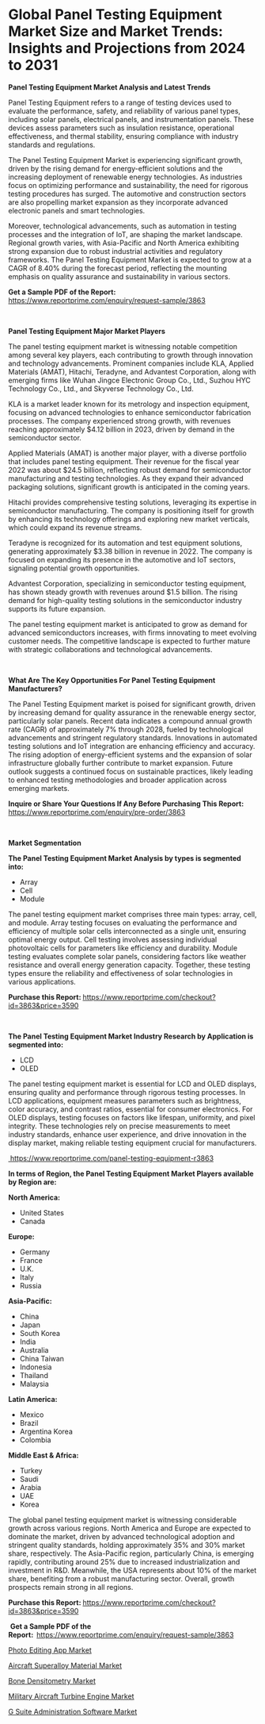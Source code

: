 <p><h1>Global Panel Testing Equipment Market Size and Market Trends: Insights and Projections from 2024 to 2031</h1></p><p><strong>Panel Testing Equipment Market Analysis and Latest Trends</strong></p>
<p><p>Panel Testing Equipment refers to a range of testing devices used to evaluate the performance, safety, and reliability of various panel types, including solar panels, electrical panels, and instrumentation panels. These devices assess parameters such as insulation resistance, operational effectiveness, and thermal stability, ensuring compliance with industry standards and regulations.</p><p>The Panel Testing Equipment Market is experiencing significant growth, driven by the rising demand for energy-efficient solutions and the increasing deployment of renewable energy technologies. As industries focus on optimizing performance and sustainability, the need for rigorous testing procedures has surged. The automotive and construction sectors are also propelling market expansion as they incorporate advanced electronic panels and smart technologies.</p><p>Moreover, technological advancements, such as automation in testing processes and the integration of IoT, are shaping the market landscape. Regional growth varies, with Asia-Pacific and North America exhibiting strong expansion due to robust industrial activities and regulatory frameworks. The Panel Testing Equipment Market is expected to grow at a CAGR of 8.40% during the forecast period, reflecting the mounting emphasis on quality assurance and sustainability in various sectors.</p></p>
<p><strong>Get a Sample PDF of the Report:&nbsp;</strong> <a href="https://www.reportprime.com/enquiry/request-sample/3863">https://www.reportprime.com/enquiry/request-sample/3863</a></p>
<p>&nbsp;</p>
<p><strong>Panel Testing Equipment Major Market Players</strong></p>
<p><p>The panel testing equipment market is witnessing notable competition among several key players, each contributing to growth through innovation and technology advancements. Prominent companies include KLA, Applied Materials (AMAT), Hitachi, Teradyne, and Advantest Corporation, along with emerging firms like Wuhan Jingce Electronic Group Co., Ltd., Suzhou HYC Technology Co., Ltd., and Skyverse Technology Co., Ltd.</p><p>KLA is a market leader known for its metrology and inspection equipment, focusing on advanced technologies to enhance semiconductor fabrication processes. The company experienced strong growth, with revenues reaching approximately $4.12 billion in 2023, driven by demand in the semiconductor sector.</p><p>Applied Materials (AMAT) is another major player, with a diverse portfolio that includes panel testing equipment. Their revenue for the fiscal year 2022 was about $24.5 billion, reflecting robust demand for semiconductor manufacturing and testing technologies. As they expand their advanced packaging solutions, significant growth is anticipated in the coming years.</p><p>Hitachi provides comprehensive testing solutions, leveraging its expertise in semiconductor manufacturing. The company is positioning itself for growth by enhancing its technology offerings and exploring new market verticals, which could expand its revenue streams.</p><p>Teradyne is recognized for its automation and test equipment solutions, generating approximately $3.38 billion in revenue in 2022. The company is focused on expanding its presence in the automotive and IoT sectors, signaling potential growth opportunities.</p><p>Advantest Corporation, specializing in semiconductor testing equipment, has shown steady growth with revenues around $1.5 billion. The rising demand for high-quality testing solutions in the semiconductor industry supports its future expansion.</p><p>The panel testing equipment market is anticipated to grow as demand for advanced semiconductors increases, with firms innovating to meet evolving customer needs. The competitive landscape is expected to further mature with strategic collaborations and technological advancements.</p></p>
<p>&nbsp;</p>
<p><strong>What Are The Key Opportunities For Panel Testing Equipment Manufacturers?</strong></p>
<p><p>The Panel Testing Equipment market is poised for significant growth, driven by increasing demand for quality assurance in the renewable energy sector, particularly solar panels. Recent data indicates a compound annual growth rate (CAGR) of approximately 7% through 2028, fueled by technological advancements and stringent regulatory standards. Innovations in automated testing solutions and IoT integration are enhancing efficiency and accuracy. The rising adoption of energy-efficient systems and the expansion of solar infrastructure globally further contribute to market expansion. Future outlook suggests a continued focus on sustainable practices, likely leading to enhanced testing methodologies and broader application across emerging markets.</p></p>
<p><strong>Inquire or Share Your Questions If Any Before Purchasing This Report:</strong> <a href="https://www.reportprime.com/enquiry/pre-order/3863">https://www.reportprime.com/enquiry/pre-order/3863</a></p>
<p>&nbsp;</p>
<p><strong>Market Segmentation</strong></p>
<p><strong>The Panel Testing Equipment Market Analysis by types is segmented into:</strong></p>
<p><ul><li>Array</li><li>Cell</li><li>Module</li></ul></p>
<p><p>The panel testing equipment market comprises three main types: array, cell, and module. Array testing focuses on evaluating the performance and efficiency of multiple solar cells interconnected as a single unit, ensuring optimal energy output. Cell testing involves assessing individual photovoltaic cells for parameters like efficiency and durability. Module testing evaluates complete solar panels, considering factors like weather resistance and overall energy generation capacity. Together, these testing types ensure the reliability and effectiveness of solar technologies in various applications.</p></p>
<p><strong>Purchase this Report:&nbsp;</strong><a href="https://www.reportprime.com/checkout?id=3863&price=3590">https://www.reportprime.com/checkout?id=3863&price=3590</a></p>
<p>&nbsp;</p>
<p><strong>The Panel Testing Equipment Market Industry Research by Application is segmented into:</strong></p>
<p><ul><li>LCD</li><li>OLED</li></ul></p>
<p><p>The panel testing equipment market is essential for LCD and OLED displays, ensuring quality and performance through rigorous testing processes. In LCD applications, equipment measures parameters such as brightness, color accuracy, and contrast ratios, essential for consumer electronics. For OLED displays, testing focuses on factors like lifespan, uniformity, and pixel integrity. These technologies rely on precise measurements to meet industry standards, enhance user experience, and drive innovation in the display market, making reliable testing equipment crucial for manufacturers.</p></p>
<p><a href="https://www.reportprime.com/panel-testing-equipment-r3863">&nbsp;https://www.reportprime.com/panel-testing-equipment-r3863</a></p>
<p><strong>In terms of Region, the Panel Testing Equipment Market Players available by Region are:</strong></p>
<p>
    <p> <strong> North America: </strong>
        <ul>
            <li>United States</li>
            <li>Canada</li>
        </ul>
        </p> 
    <p> <strong> Europe: </strong>
        <ul>
            <li>Germany</li>
            <li>France</li>
            <li>U.K.</li>
            <li>Italy</li>
            <li>Russia</li>
        </ul>
        </p> 
    <p> <strong> Asia-Pacific: </strong>
        <ul>
            <li>China</li>
            <li>Japan</li>
            <li>South Korea</li>
            <li>India</li>
            <li>Australia</li>
            <li>China Taiwan</li>
            <li>Indonesia</li>
            <li>Thailand</li>
            <li>Malaysia</li>
        </ul>
        </p> 
    <p> <strong> Latin America: </strong>
        <ul>
            <li>Mexico</li>
            <li>Brazil</li>
            <li>Argentina Korea</li>
            <li>Colombia</li>
        </ul>
        </p> 
    <p> <strong> Middle East & Africa: </strong>
        <ul>
            <li>Turkey</li>
            <li>Saudi</li>
            <li>Arabia</li>
            <li>UAE</li>
            <li>Korea</li>
        </ul>
    </p>
    </p>
<p><p>The global panel testing equipment market is witnessing considerable growth across various regions. North America and Europe are expected to dominate the market, driven by advanced technological adoption and stringent quality standards, holding approximately 35% and 30% market share, respectively. The Asia-Pacific region, particularly China, is emerging rapidly, contributing around 25% due to increased industrialization and investment in R&D. Meanwhile, the USA represents about 10% of the market share, benefiting from a robust manufacturing sector. Overall, growth prospects remain strong in all regions.</p></p>
<p><strong>Purchase this Report: </strong><a href="https://www.reportprime.com/checkout?id=3863&price=3590">https://www.reportprime.com/checkout?id=3863&price=3590</a></p>
<p>&nbsp;<strong>Get a Sample PDF of the Report:&nbsp;&nbsp;</strong><a href="https://www.reportprime.com/enquiry/request-sample/3863">https://www.reportprime.com/enquiry/request-sample/3863</a></p>
<p><strong></strong></p>
<p><p><a href="https://www.linkedin.com/pulse/global-photo-editing-app-market-share-growth-opportunities-size-growing-qdkve?trackingId=YorZ0pzmQhav49cBryHE0A%3D%3D">Photo Editing App Market</a></p><p><a href="https://issuu.com/reportprime-2/docs/aircraft-superalloy-material-market_29b2f16e05b9c6">Aircraft Superalloy Material Market</a></p><p><a href="https://www.linkedin.com/pulse/global-bone-densitometry-market-size-trends-analysis-uyzke?trackingId=B0YvrG%2BDTDqAHFnq86QprA%3D%3D">Bone Densitometry Market</a></p><p><a href="https://issuu.com/reportprime-2/docs/military-aircraft-turbine-engine-ma_dca31dfcdb38a0">Military Aircraft Turbine Engine Market</a></p><p><a href="https://www.linkedin.com/pulse/g-suite-administration-software-market-global-regional-spnse?trackingId=ALIiebJ5QYe%2Bk5l5neCpWA%3D%3D">G Suite Administration Software Market</a></p></p>